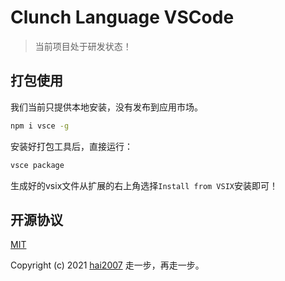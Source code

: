 # Clunch Language VSCode

> 当前项目处于研发状态！

## 打包使用

我们当前只提供本地安装，没有发布到应用市场。

```bash
npm i vsce -g
```

安装好打包工具后，直接运行：

```bash
vsce package
```

生成好的vsix文件从扩展的右上角选择``` Install from VSIX ```安装即可！

开源协议
---------------------------------------
[MIT](https://github.com/clunch-contrib/clunch-language-vscode/blob/master/LICENSE)

Copyright (c) 2021 [hai2007](https://hai2007.gitee.io/sweethome/) 走一步，再走一步。

